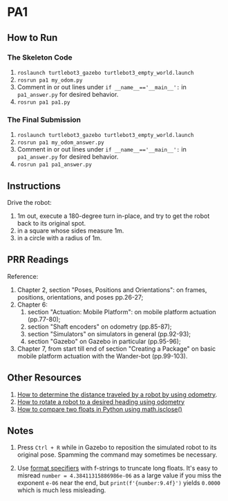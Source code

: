 # PA1

## How to Run

### The Skeleton Code

1. `roslaunch turtlebot3_gazebo turtlebot3_empty_world.launch`
2. `rosrun pa1 my_odom.py`
3. Comment in or out lines under `if __name__=='__main__':` in `pa1_answer.py`
   for desired behavior.
4. `rosrun pa1 pa1.py`

### The Final Submission

1. `roslaunch turtlebot3_gazebo turtlebot3_empty_world.launch`
2. `rosrun pa1 my_odom_answer.py`
3. Comment in or out lines under `if __name__=='__main__':` in `pa1_answer.py`
   for desired behavior.
4. `rosrun pa1 pa1_answer.py`

## Instructions

Drive the robot:

1. 1m out, execute a 180-degree turn in-place, and try to get
   the robot back to its original spot.
2. in a square whose sides measure 1m.
3. in a circle with a radius of 1m.

## PRR Readings

Reference:

1. Chapter 2, section "Poses, Positions and Orientations": on frames, positions,
   orientations, and poses pp.26-27;
2. Chapter 6:
   1. section "Actuation: Mobile Platform": on mobile platform actuation
      (pp.77-80);
   2. section "Shaft encoders" on odometry (pp.85-87);
   3. section "Simulators" on simulators in general (pp.92-93);
   4. section "Gazebo" on Gazebo in particular (pp.95-96);
3. Chapter 7, from start till end of section "Creating a Package" on basic
   mobile platform actuation with the Wander-bot (pp.99-103).

## Other Resources

1. [How to determine the distance traveled by a robot by using odometry](https://www.theconstruct.ai/ros-qa-195-how-to-know-if-robot-has-moved-one-meter-using-odometry/).
2. [How to rotate a robot to a desired heading using odometry](https://www.theconstruct.ai/ros-qa-135-how-to-rotate-a-robot-to-a-desired-heading-using-feedback-from-odometry)
3. [How to compare two floats in Python using math.isclose()](https://stackoverflow.com/questions/5595425/)

## Notes

1. Press `Ctrl + R` while in Gazebo to reposition the simulated robot to its
   original pose. Spamming the command may sometimes be necessary.

2. Use [format specifiers](https://peps.python.org/pep-0498/#format-specifiers)
   with f-strings to truncate long floats. It's easy to misread `number =
4.38411315886986e-06` as a large value if you miss the exponent `e-06` near the
   end, but `print(f'{number:9.4f}')` yields `0.0000` which is much less
   misleading.
